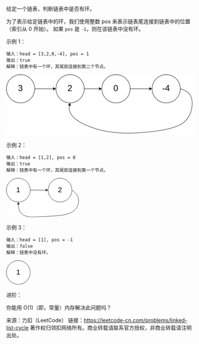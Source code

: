 给定一个链表，判断链表中是否有环。

为了表示给定链表中的环，我们使用整数 pos 来表示链表尾连接到链表中的位置（索引从 0 开始）。 如果 `pos` 是 `-1`，则在该链表中没有环。

示例 1：

```
输入：head = [3,2,0,-4], pos = 1
输出：true
解释：链表中有一个环，其尾部连接到第二个节点。
```

![](../../imgs/141/circularlinkedlist.png)


示例 2：

```
输入：head = [1,2], pos = 0
输出：true
解释：链表中有一个环，其尾部连接到第一个节点。
```

![](../../imgs/141/circularlinkedlist_test2.png)

示例 3：

```
输入：head = [1], pos = -1
输出：false
解释：链表中没有环。
```

![](../../imgs/141/circularlinkedlist_test3.png)

进阶：

你能用 O(1)（即，常量）内存解决此问题吗？


来源：力扣（LeetCode）
链接：https://leetcode-cn.com/problems/linked-list-cycle
著作权归领扣网络所有。商业转载请联系官方授权，非商业转载请注明出处。
